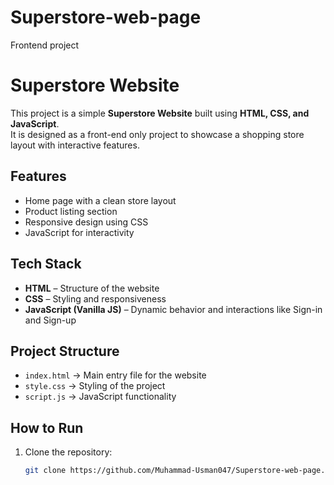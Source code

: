 # Superstore-web-page
Frontend project

# Superstore Website

This project is a simple **Superstore Website** built using **HTML, CSS, and JavaScript**.  
It is designed as a front-end only project to showcase a shopping store layout with interactive features.

## Features
- Home page with a clean store layout
- Product listing section
- Responsive design using CSS
- JavaScript for interactivity

## Tech Stack
- **HTML** – Structure of the website
- **CSS** – Styling and responsiveness
- **JavaScript (Vanilla JS)** – Dynamic behavior and interactions like Sign-in and Sign-up

## Project Structure
- `index.html` → Main entry file for the website
- `style.css` → Styling of the project
- `script.js` → JavaScript functionality

## How to Run
1. Clone the repository:
   ```bash
   git clone https://github.com/Muhammad-Usman047/Superstore-web-page.git
